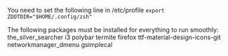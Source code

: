 You need to set the following line in /etc/profile
``` export ZDOTDIR="$HOME/.config/zsh" ```

The following packages must be installed for everything to run smoothly:
the_silver_searcher
i3
polybar
termite
firefox
ttf-material-design-icons-git
networkmanager_dmenu
gsimplecal
